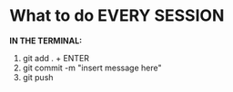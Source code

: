 # What to do EVERY SESSION
**IN THE TERMINAL:**
1. git add . + ENTER
2. git commit -m "insert message here"
3. git push